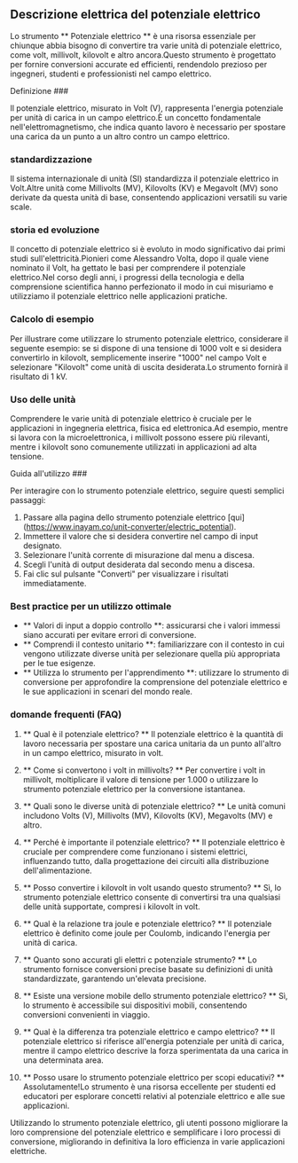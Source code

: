 ## Descrizione elettrica del potenziale elettrico

Lo strumento ** Potenziale elettrico ** è una risorsa essenziale per chiunque abbia bisogno di convertire tra varie unità di potenziale elettrico, come volt, millivolt, kilovolt e altro ancora.Questo strumento è progettato per fornire conversioni accurate ed efficienti, rendendolo prezioso per ingegneri, studenti e professionisti nel campo elettrico.

Definizione ###

Il potenziale elettrico, misurato in Volt (V), rappresenta l'energia potenziale per unità di carica in un campo elettrico.È un concetto fondamentale nell'elettromagnetismo, che indica quanto lavoro è necessario per spostare una carica da un punto a un altro contro un campo elettrico.

### standardizzazione

Il sistema internazionale di unità (SI) standardizza il potenziale elettrico in Volt.Altre unità come Millivolts (MV), Kilovolts (KV) e Megavolt (MV) sono derivate da questa unità di base, consentendo applicazioni versatili su varie scale.

### storia ed evoluzione

Il concetto di potenziale elettrico si è evoluto in modo significativo dai primi studi sull'elettricità.Pionieri come Alessandro Volta, dopo il quale viene nominato il Volt, ha gettato le basi per comprendere il potenziale elettrico.Nel corso degli anni, i progressi della tecnologia e della comprensione scientifica hanno perfezionato il modo in cui misuriamo e utilizziamo il potenziale elettrico nelle applicazioni pratiche.

### Calcolo di esempio

Per illustrare come utilizzare lo strumento potenziale elettrico, considerare il seguente esempio: se si dispone di una tensione di 1000 volt e si desidera convertirlo in kilovolt, semplicemente inserire "1000" nel campo Volt e selezionare "Kilovolt" come unità di uscita desiderata.Lo strumento fornirà il risultato di 1 kV.

### Uso delle unità

Comprendere le varie unità di potenziale elettrico è cruciale per le applicazioni in ingegneria elettrica, fisica ed elettronica.Ad esempio, mentre si lavora con la microelettronica, i millivolt possono essere più rilevanti, mentre i kilovolt sono comunemente utilizzati in applicazioni ad alta tensione.

Guida all'utilizzo ###

Per interagire con lo strumento potenziale elettrico, seguire questi semplici passaggi:
1. Passare alla pagina dello strumento potenziale elettrico [qui] (https://www.inayam.co/unit-converter/electric_potential).
2. Immettere il valore che si desidera convertire nel campo di input designato.
3. Selezionare l'unità corrente di misurazione dal menu a discesa.
4. Scegli l'unità di output desiderata dal secondo menu a discesa.
5. Fai clic sul pulsante "Converti" per visualizzare i risultati immediatamente.

### Best practice per un utilizzo ottimale

- ** Valori di input a doppio controllo **: assicurarsi che i valori immessi siano accurati per evitare errori di conversione.
- ** Comprendi il contesto unitario **: familiarizzare con il contesto in cui vengono utilizzate diverse unità per selezionare quella più appropriata per le tue esigenze.
- ** Utilizza lo strumento per l'apprendimento **: utilizzare lo strumento di conversione per approfondire la comprensione del potenziale elettrico e le sue applicazioni in scenari del mondo reale.

### domande frequenti (FAQ)

1. ** Qual è il potenziale elettrico? **
Il potenziale elettrico è la quantità di lavoro necessaria per spostare una carica unitaria da un punto all'altro in un campo elettrico, misurato in volt.

2. ** Come si convertono i volt in millivolts? **
Per convertire i volt in millivolt, moltiplicare il valore di tensione per 1.000 o utilizzare lo strumento potenziale elettrico per la conversione istantanea.

3. ** Quali sono le diverse unità di potenziale elettrico? **
Le unità comuni includono Volts (V), Millivolts (MV), Kilovolts (KV), Megavolts (MV) e altro.

4. ** Perché è importante il potenziale elettrico? **
Il potenziale elettrico è cruciale per comprendere come funzionano i sistemi elettrici, influenzando tutto, dalla progettazione dei circuiti alla distribuzione dell'alimentazione.

5. ** Posso convertire i kilovolt in volt usando questo strumento? **
Sì, lo strumento potenziale elettrico consente di convertirsi tra una qualsiasi delle unità supportate, compresi i kilovolt in volt.

6. ** Qual è la relazione tra joule e potenziale elettrico? **
Il potenziale elettrico è definito come joule per Coulomb, indicando l'energia per unità di carica.

7. ** Quanto sono accurati gli elettri c potenziale strumento? **
Lo strumento fornisce conversioni precise basate su definizioni di unità standardizzate, garantendo un'elevata precisione.

8. ** Esiste una versione mobile dello strumento potenziale elettrico? **
Sì, lo strumento è accessibile sui dispositivi mobili, consentendo conversioni convenienti in viaggio.

9. ** Qual è la differenza tra potenziale elettrico e campo elettrico? **
Il potenziale elettrico si riferisce all'energia potenziale per unità di carica, mentre il campo elettrico descrive la forza sperimentata da una carica in una determinata area.

10. ** Posso usare lo strumento potenziale elettrico per scopi educativi? **
Assolutamente!Lo strumento è una risorsa eccellente per studenti ed educatori per esplorare concetti relativi al potenziale elettrico e alle sue applicazioni.

Utilizzando lo strumento potenziale elettrico, gli utenti possono migliorare la loro comprensione del potenziale elettrico e semplificare i loro processi di conversione, migliorando in definitiva la loro efficienza in varie applicazioni elettriche.